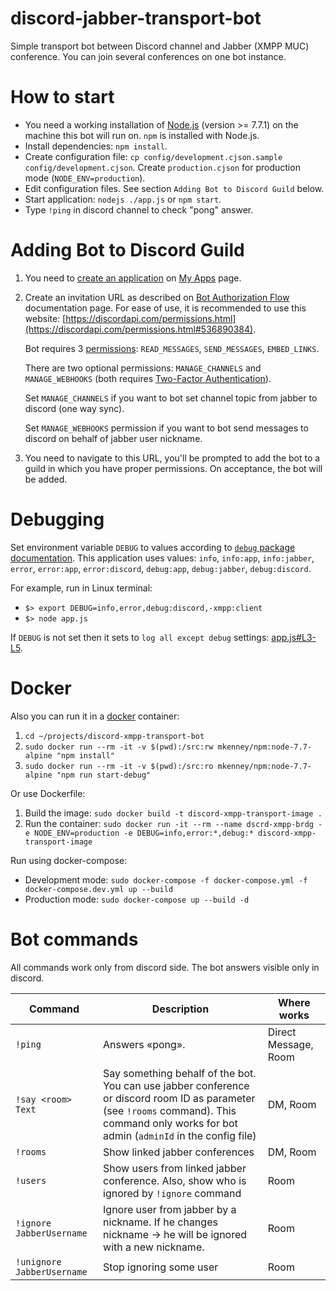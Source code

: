 # discord-jabber-transport-bot
Simple transport bot between Discord channel and Jabber (XMPP MUC) conference.
You can join several conferences on one bot instance.

# How to start
 - You need a working installation of [Node.js](https://nodejs.org) (version >= 7.7.1) on the machine this bot will run on. `npm` is installed with Node.js.
 - Install dependencies: `npm install`.
 - Create configuration file: `cp config/development.cjson.sample config/development.cjson`. Create `production.cjson` for production mode (`NODE_ENV=production`).
 - Edit configuration files. See section `Adding Bot to Discord Guild` below.
 - Start application: `nodejs ./app.js` or `npm start`.
 - Type `!ping` in discord channel to check "pong" answer.

# Adding Bot to Discord Guild
 1. You need to [create an application](https://discordapp.com/developers/docs/topics/oauth2#bots) on [My Apps](https://discordapp.com/developers/applications/me) page.
 2. Create an invitation URL as described on [Bot Authorization Flow](https://discordapp.com/developers/docs/topics/oauth2#bot-authorization-flow) documentation page. 
 For ease of use, it is recommended to use this website: [https://discordapi.com/permissions.html](https://discordapi.com/permissions.html#536890384).
 
    Bot requires 3 [permissions](https://discordapp.com/developers/docs/topics/permissions): `READ_MESSAGES`, `SEND_MESSAGES`, `EMBED_LINKS`.

    There are two optional permissions: `MANAGE_CHANNELS` and `MANAGE_WEBHOOKS` (both requires [Two-Factor Authentication](https://support.discordapp.com/hc/en-us/articles/219576828-Setting-up-Two-Factor-Authentication)). 

    Set `MANAGE_CHANNELS` if you want to bot set channel topic from jabber to discord (one way sync).

    Set `MANAGE_WEBHOOKS` permission if you want to bot send messages to discord on behalf of jabber user nickname.
    
 3. You need to navigate to this URL, you'll be prompted to add the bot to a guild in which you have proper permissions. On acceptance, the bot will be added.

# Debugging
Set environment variable `DEBUG` to values according to [`debug` package documentation](https://github.com/visionmedia/debug/blob/master/README.md). This application uses values: `info`, `info:app`, `info:jabber`, `error`, `error:app`, `error:discord`, `debug:app`, `debug:jabber`, `debug:discord`.

For example, run in Linux terminal: 
 - `$> export DEBUG=info,error,debug:discord,-xmpp:client`
 - `$> node app.js`

If `DEBUG` is not set then it sets to `log all except debug` settings: [app.js#L3-L5](https://github.com/shtrih/discord-xmpp-transport-bot/blob/master/app.js#L3-L5).

# Docker
Also you can run it in a [docker](https://docs.docker.com/) container:
1. `cd ~/projects/discord-xmpp-transport-bot`
2. `sudo docker run --rm -it -v $(pwd):/src:rw mkenney/npm:node-7.7-alpine "npm install"`
3. `sudo docker run --rm -it -v $(pwd):/src:ro mkenney/npm:node-7.7-alpine "npm run start-debug"`

Or use Dockerfile:
1. Build the image: `sudo docker build -t discord-xmpp-transport-image .`
2. Run the container: `sudo docker run -it --rm --name dscrd-xmpp-brdg -e NODE_ENV=production -e DEBUG=info,error:*,debug:* discord-xmpp-transport-image`

Run using docker-compose:
* Development mode: `sudo docker-compose -f docker-compose.yml -f docker-compose.dev.yml up --build`
* Production mode: `sudo docker-compose up --build -d`

# Bot commands

All commands work only from discord side. The bot answers visible only in discord.

|Command|Description|Where works|
|---|---|---|
|`!ping`|Answers «pong».|Direct Message, Room|
|`!say <room> Text`|Say something behalf of the bot. You can use jabber conference or discord room ID as <room> parameter (see `!rooms` command). This command only works for bot admin (`adminId` in the config file)|DM, Room|
|`!rooms`|Show linked jabber conferences|DM, Room|
|`!users`|Show users from linked jabber conference. Also, show who is ignored by `!ignore` command|Room|
|`!ignore JabberUsername`|Ignore user from jabber by a nickname. If he changes nickname → he will be ignored with a new nickname.|Room|
|`!unignore JabberUsername`|Stop ignoring some user|Room|
